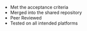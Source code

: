 - Met the acceptance criteria
- Merged into the shared repository
- Peer Reviewed
- Tested on all intended platforms
